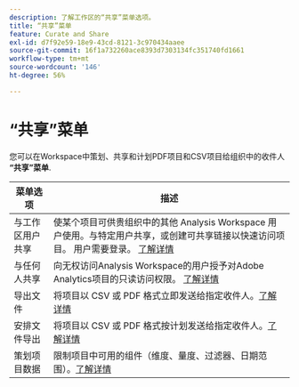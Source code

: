 ```yaml
---
description: 了解工作区的“共享”菜单选项。
title: “共享”菜单
feature: Curate and Share
exl-id: d7f92e59-18e9-43cd-8121-3c970434aaee
source-git-commit: 16f1a732260ace8393d7303134fc351740fd1661
workflow-type: tm+mt
source-wordcount: '146'
ht-degree: 56%

---
```


# “共享”菜单

您可以在Workspace中策划、共享和计划PDF项目和CSV项目给组织中的收件人 **“共享”菜单**.

| 菜单选项 | 描述 |
|---|---|
| 与工作区用户共享 | 使某个项目可供贵组织中的其他 Analysis Workspace 用户使用。与特定用户共享，或创建可共享链接以快速访问项目。 用户需要登录。 [了解详情](/help/analysis-workspace/curate-share/share-projects.md) |
| 与任何人共享 | 向无权访问Analysis Workspace的用户授予对Adobe Analytics项目的只读访问权限。 [了解详情](/help/analysis-workspace/curate-share/share-projects.md) |
| 导出文件 | 将项目以 CSV 或 PDF 格式立即发送给指定收件人。[了解详情](/help/analysis-workspace/export/t-schedule-report.md) |
| 安排文件导出 | 将项目以 CSV 或 PDF 格式按计划发送给指定收件人。[了解详情](/help/analysis-workspace/export/t-schedule-report.md) |
| 策划项目数据 | 限制项目中可用的组件（维度、量度、过滤器、日期范围）。[了解详情](/help/analysis-workspace/curate-share/curate.md) |
